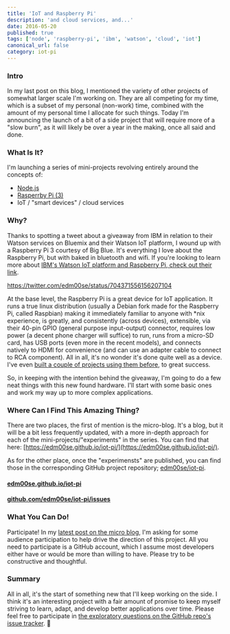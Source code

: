 ```yaml
---
title: 'IoT and Raspberry Pi'
description: 'and cloud services, and...'
date: 2016-05-20
published: true
tags: ['node', 'raspberry-pi', 'ibm', 'watson', 'cloud', 'iot']
canonical_url: false
category: iot-pi
---
```


### Intro

In my last post on this blog, I mentioned the variety of other projects of somewhat larger scale I'm working on. They are all competing for my time, which is a subset of my personal (non-work) time, combined with the amount of my personal time I allocate for such things. Today I'm announcing the launch of a bit of a side project that will require more of a "slow burn", as it will likely be over a year in the making, once all said and done.

### What Is It?

I'm launching a series of mini-projects revolving entirely around the concepts of:

* [Node.js](https://nodejs.org/)
* [Rasperrby Pi (3)](https://www.raspberrypi.org/)
* IoT / "smart devices" / cloud services

### Why?

Thanks to spotting a tweet about a giveaway from IBM in relation to their Watson services on Bluemix and their Watson IoT platform, I wound up with a Raspberry Pi 3 courtesy of Big Blue. It's everything I love about the Raspberry Pi, but with baked in bluetooth and wifi. If you're looking to learn more about [IBM's Watson IoT platform and Raspberry Pi, check out their link](https://www.ibm.com/internet-of-things/ecosystem/devices/raspberry-pi/).

https://twitter.com/edm00se/status/704371556156207104

At the base level, the Raspberry Pi is a great device for IoT application. It runs a true linux distribution (usually a Debian fork made for the Raspberry Pi, called Raspbian) making it immediately familiar to anyone with *nix experience, is greatly, and consistently (across devices), extensible, via their 40-pin GPIO (general purpose input-output) connector, requires low power (a decent phone charger will suffice) to run, runs from a micro-SD card, has USB ports (even more in the recent models), and connects natively to HDMI for convenience (and can use an adapter cable to connect to RCA component). All in all, it's no wonder it's done quite well as a device. I've even [built a couple of projects using them before](https://github.com/samuelclay/Raspberry-Pi-Photo-Frame/pull/6), to great success.

So, in keeping with the intention behind the giveaway, I'm going to do a few neat things with this new found hardware. I'll start with some basic ones and work my way up to more complex applications.

### Where Can I Find This Amazing Thing?

There are two places, the first of mention is the micro-blog. It's a blog, but it will be a bit less frequently updated, with a more in-depth approach for each of the mini-projects/"experiments" in the series. You can find that here: [https://edm00se.github.io/iot-pi/](https://edm00se.github.io/iot-pi/).

As for the other place, once the "experimensts" are published, you can find those in the corresponding GitHub project repository; [edm00se/iot-pi](https://github.com/edm00se/iot-pi).

#### [edm00se.github.io/iot-pi](https://edm00se.github.io/iot-pi)

#### [github.com/edm00se/iot-pi/issues](https://github.com/edm00se/iot-pi/issues?q=is%3Aissue+label%3Aquestion)

### What You Can Do!

Participate! In my [latest post on the micro blog](https://edm00se.github.io/iot-pi/2016/05/thoughts-on-what-to-build/), I'm asking for some audience participation to help drive the direction of this project. All you need to participate is a GitHub account, which I assume most developers either have or would be more than willing to have. Please try to be constructive and thoughtful.

### Summary

All in all, it's the start of something new that I'll keep working on the side. I think it's an interesting project with a fair amount of promise to keep myself striving to learn, adapt, and develop better applications over time. Please feel free to participate in [the exploratory questions on the GitHub repo's issue tracker](https://github.com/edm00se/iot-pi/issues?utf8=%E2%9C%93&q=is%3Aissue+label%3Aquestion+). 🍻
